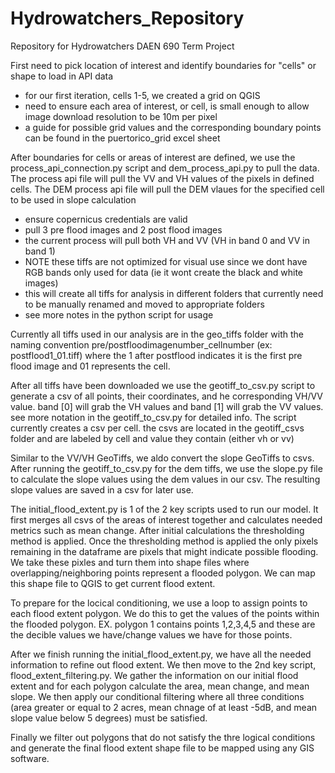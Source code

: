 # Hydrowatchers_Repository
Repository for Hydrowatchers DAEN 690 Term Project

First need to pick location of interest and identify boundaries for "cells" or shape to load in API data
- for our first iteration, cells 1-5, we created a grid on QGIS 
- need to ensure each area of interest, or cell, is small enough to allow image download resolution to be 10m per pixel
- a guide for possible grid values and the corresponding boundary points can be found in the puertorico_grid excel sheet


After boundaries for cells or areas of interest are defined, we use the process_api_connection.py script and dem_process_api.py to pull the data. The process api file will pull the VV and VH values of the pixels in defined cells. The DEM process api file will pull the DEM vlaues for the specified cell to be used in slope calculation
- ensure copernicus credentials are valid
- pull 3 pre flood images and 2 post flood images 
- the current process will pull both VH and VV (VH in band 0 and VV in band 1)
- NOTE these tiffs are not optimized for visual use since we dont have RGB bands only used for data (ie it wont create the black and white images)
- this will create all tiffs for analysis in different folders that currently need to be manually renamed and moved to appropriate folders
- see more notes in the python script for usage


Currently all tiffs used in our analysis are in the geo_tiffs folder with the naming convention pre/postfloodimagenumber_cellnumber (ex: postflood1_01.tiff) where the 1 after postflood indicates it is the first pre flood image and 01 represents the cell.

After all tiffs have been downloaded we use the geotiff_to_csv.py script to generate a csv of all points, their coordinates, and he corresponding VH/VV value. band [0] will grab the VH values and band [1] will grab the VV values. see more notation in the geotiff_to_csv.py for detailed info.
The script currently creates a csv per cell. the csvs are located in the geotiff_csvs folder and are labeled by cell and value they contain (either vh or vv)

Similar to the VV/VH GeoTiffs, we aldo convert the slope GeoTiffs to csvs. After running the geotiff_to_csv.py for the dem tiffs, we use the slope.py file to calculate the slope values using the dem values in our csv. The resulting slope values are saved in a csv for later use.

The initial_flood_extent.py is 1 of the 2 key scripts used to run our model.
It first merges all csvs of the areas of interest together and calculates needed metrics such as mean change. After initial calculations the thresholding method is applied. Once the thresholding method is applied the only pixels remaining in the dataframe are pixels that might indicate possible flooding. We take these pixles and turn them into shape files where overlapping/neighboring points represent a flooded polygon. We can map this shape file to QGIS to get current flood extent.

To prepare for the locical conditioning,  we use a loop to assign points to each flood extent polygon. We do this to get the values of the points within the flooded polygon. EX. polygon 1 contains points 1,2,3,4,5 and these are the decible values we have/change values we have for those points. 

After we finish running the initial_flood_extent.py, we have all the needed information to refine out flood extent. We then move to the 2nd key script, flood_extent_filtering.py. We gather the information on our initial flood extent and for each polygon calculate the area, mean change, and mean slope. We then apply our conditional filtering where all three conditions (area greater or equal to 2 acres, mean chnage of at least -5dB, and mean slope value below 5 degrees) must be satisfied.

Finally we filter out polygons that do not satisfy the thre logical conditions and generate the final flood extent shape file to be mapped using any GIS software.
